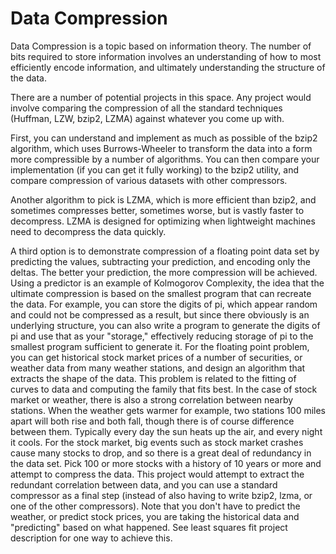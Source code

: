# Data Compression

Data Compression is a topic based on information theory. The number of bits required to store information involves an understanding of how to most efficiently encode information, and ultimately understanding the structure of the data.

There are a number of potential projects in this space. Any project would involve comparing the compression of all the standard techniques (Huffman, LZW, bzip2, LZMA) against whatever you come up with.

 First, you can understand and implement as much as possible of the bzip2 algorithm, which uses Burrows-Wheeler to transform the data into a form more compressible by a number of algorithms. You can then compare your implementation (if you can get it fully working) to the bzip2 utility, and compare compression of various datasets with other compressors.

Another algorithm to pick is LZMA, which is more efficient than bzip2, and sometimes compresses better, sometimes worse, but is vastly faster to decompress. LZMA is designed for optimizing when lightweight machines need to decompress the data quickly.

A third option is to demonstrate compression of a floating point data set by predicting the values, subtracting your prediction, and encoding only the deltas. The better your prediction, the more compression will be achieved. Using a predictor is an example of Kolmogorov Complexity, the idea that the ultimate compression is based on the smallest program that can recreate the data. For example, you can store the digits of pi, which appear random and could not be compressed as a result, but since there obviously is an underlying structure, you can also write a program to generate the digits of pi and use that as your "storage," effectively reducing storage of pi to the smallest program sufficient to generate it. For the floating point problem, you can get historical stock market prices of a number of securities, or weather data from many weather stations, and design an algorithm that extracts the shape of the data. This problem is related to the fitting of curves to data and computing the family that fits best. In the case of stock market or weather, there is also a strong correlation between nearby stations. When the weather gets warmer for example, two stations 100 miles apart will both rise and both fall, though there is of course difference between them. Typically every day the sun heats up the air, and every night it cools. For the stock market, big events such as stock market crashes cause many stocks to drop, and so there is a great deal of redundancy in the data set. Pick 100 or more stocks with a history of 10 years or more and attempt to compress the data. This project would attempt to extract the redundant correlation between data, and you can use a standard compressor as a final step (instead of also having to write bzip2, lzma, or one of the other compressors). Note that you don't have to predict the weather, or predict stock prices, you are taking the historical data and "predicting" based on what happened. See least squares fit project description for one way to achieve this.